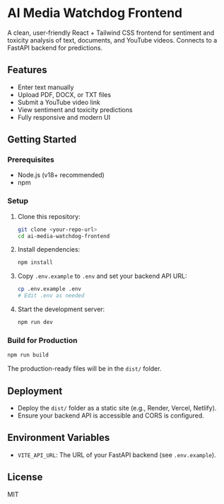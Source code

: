 # AI Media Watchdog Frontend

A clean, user-friendly React + Tailwind CSS frontend for sentiment and toxicity analysis of text, documents, and YouTube videos. Connects to a FastAPI backend for predictions.

## Features
- Enter text manually
- Upload PDF, DOCX, or TXT files
- Submit a YouTube video link
- View sentiment and toxicity predictions
- Fully responsive and modern UI

## Getting Started

### Prerequisites
- Node.js (v18+ recommended)
- npm

### Setup
1. Clone this repository:
   ```sh
   git clone <your-repo-url>
   cd ai-media-watchdog-frontend
   ```
2. Install dependencies:
   ```sh
   npm install
   ```
3. Copy `.env.example` to `.env` and set your backend API URL:
   ```sh
   cp .env.example .env
   # Edit .env as needed
   ```
4. Start the development server:
   ```sh
   npm run dev
   ```

### Build for Production
```sh
npm run build
```
The production-ready files will be in the `dist/` folder.

## Deployment
- Deploy the `dist/` folder as a static site (e.g., Render, Vercel, Netlify).
- Ensure your backend API is accessible and CORS is configured.

## Environment Variables
- `VITE_API_URL`: The URL of your FastAPI backend (see `.env.example`).

## License
MIT
